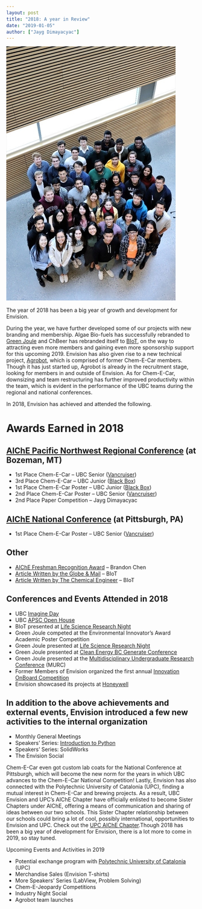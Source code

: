 ```yaml
---
layout: post
title: "2018: A year in Review"
date: "2019-01-05"
author: ["Jayg Dimayacyac"]
---
```


![Envision team](/assets/images/blog/2018-a-year-in-review/Envision-team.jpg)

The year of 2018 has been a big year of growth and development for Envision.

During the year, we have further developed some of our projects with new branding and membership. Algae Bio-fuels has successfully rebranded to [Green Joule](http://www.ubcenvision.com/algae/) and ChBeer has rebranded itself to [BIoT](http://www.ubcenvision.com/beer/), on the way to attracting even more members and gaining even more sponsorship support for this upcoming 2019. Envision has also given rise to a new technical project, [Agrobot](http://www.ubcenvision.com/agrobot/), which is comprised of former Chem-E-Car members. Though it has just started up, Agrobot is already in the recruitment stage, looking for members in and outside of Envision. As for Chem-E-Car, downsizing and team restructuring has further improved productivity within the team, which is evident in the performance of the UBC teams during the regional and national conferences.

In 2018, Envision has achieved and attended the following.

# Awards Earned in 2018

## [AIChE Pacific Northwest Regional Conference](https://www.aiche.org/community/students/chem-e-car) (at Bozeman, MT)

- 1st Place Chem-E-Car – UBC Senior ([Vancruiser](http://localhost:4000/blog/2018/08/04/Meet-the-Vancruiser.html))
- 3rd Place Chem-E-Car – UBC Junior ([Black Box](http://localhost:4000/blog/2018/09/09/The-Black-Box.html))
- 1st Place Chem-E-Car Poster – UBC Junior ([Black Box](http://localhost:4000/blog/2018/09/09/The-Black-Box.html))
- 2nd Place Chem-E-Car Poster – UBC Senior ([Vancruiser](http://localhost:4000/blog/2018/08/04/Meet-the-Vancruiser.html))
- 2nd Place Paper Competition – Jayg Dimayacyac

## [AIChE National Conference](https://www.aiche.org/community/students/chem-e-car) (at Pittsburgh, PA)

- 1st Place Chem-E-Car Poster – UBC Senior ([Vancruiser](http://localhost:4000/blog/2018/08/04/Meet-the-Vancruiser.html))

## Other

- [AIChE Freshman Recognition Award](http://www.ubcenvision.com/news/2018/08/25/BrandonEarnsAward.html) – Brandon Chen
- [Article Written by the Globe & Mail](https://www.theglobeandmail.com/news/british-columbia/ubc-students-brew-up-smartphone-app-to-help-craft-beer-makers/article37452195/) – BIoT
- [Article Written by The Chemical Engineer](https://www.thechemicalengineer.com/features/the-internet-of-brewing/) – BIoT

## Conferences and Events Attended in 2018

- UBC [Imagine Day](https://students.ubc.ca/new-to-ubc/orientations/imagine-ubc)
- UBC [APSC Open House](https://engineering.ubc.ca/openhouse)
- BIoT presented at [Life Science Research Night](https://www.researchnight.ca)
- Green Joule competed at the Environmental Innovator’s Award Academic Poster Competition
- Green Joule presented at [Life Science Research Night](https://www.researchnight.ca)
- Green Joule presented at [Clean Energy BC Generate Conference](http://generate2018.ca)
- Green Joule presented at the [Multidisciplinary Undergraduate Research Conference](https://students.ubc.ca/career/career-events/multidisciplinary-undergraduate-research-conference) (MURC)
- Former Members of Envision organized the first annual [Innovation OnBoard Competition](http://www.innovationonboard.ca)
- Envision showcased its projects at [Honeywell](https://www.honeywell.com)

## In addition to the above achievements and external events, Envision introduced a few new activities to the internal organization

- Monthly General Meetings
- Speakers’ Series: [Introduction to Python](http://www.ubcenvision.com/blog/2018/09/29/Quick-Data-Analysis-with-Python.html)
- Speakers’ Series: SolidWorks
- The Envision Social

Chem-E-Car even got custom lab coats for the National Conference at Pittsburgh, which will become the new norm for the years in which UBC advances to the Chem-E-Car National Competition!
Lastly, Envision has also connected with the Polytechnic University of Catalonia (UPC), finding a mutual interest in Chem-E-Car and brewing projects. As a result, UBC Envision and UPC’s AIChE Chapter have officially enlisted to become Sister Chapters under AIChE, offering a means of communication and sharing of ideas between our two schools. This Sister Chapter relationship between our schools could bring a lot of cool, possibly international, opportunities to Envision and UPC.
Check out the [UPC AIChE Chapter](https://bcn-aiche.upc.edu/en).Though 2018 has been a big year of development for Envision, there is a lot more to come in 2019, so stay tuned.

Upcoming Events and Activities in 2019

- Potential exchange program with [Polytechnic University of Catalonia](https://bcn-aiche.upc.edu/en) (UPC)
- Merchandise Sales (Envision T-shirts)
- More Speakers’ Series (LabView, Problem Solving)
- Chem-E-Jeopardy Competitions
- Industry Night Social
- Agrobot team launches

